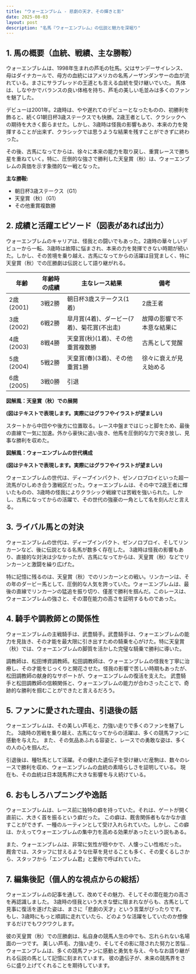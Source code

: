 ```yaml
---
title: "ウォーエンブレム - 悲劇の天才、その輝きと影"
date: 2025-08-03
layout: post
description: "名馬『ウォーエンブレム』の伝説と魅力を深堀り"
---
```


## 1. 馬の概要（血統、戦績、主な勝鞍）

ウォーエンブレムは、1998年生まれの芦毛の牡馬。父はサンデーサイレンス、母はダイナカールで、母方の血統にはアメリカの名馬ノーザンダンサーの血が流れている。まさにサラブレッドの王道とも言える血統を受け継いでいた。  馬体は、しなやかでバランスの良い体格を持ち、芦毛の美しい毛並みは多くのファンを魅了した。

デビューは2001年。2歳時は、やや遅れてのデビューとなったものの、初勝利を飾ると、続くG1朝日杯3歳ステークスでも快勝。2歳王者として、クラシックへの期待を大きく膨らませた。しかし、3歳時は怪我の影響もあり、本来の力を発揮することが出来ず、クラシックでは思うような結果を残すことができずに終わった。

その後、古馬になってからは、徐々に本来の能力を取り戻し、重賞レースで勝ち星を重ねていく。特に、圧倒的な強さで勝利した天皇賞（秋）は、ウォーエンブレムの真価を示す象徴的な一戦となった。

**主な勝鞍:**

* 朝日杯3歳ステークス（G1）
* 天皇賞（秋）（G1）
* その他重賞複数勝


## 2. 成績と活躍エピソード（図表があれば出力）

ウォーエンブレムのキャリアは、怪我との闘いでもあった。2歳時の華々しいデビューから一転、3歳時は故障に悩まされ、本来の力を発揮できない時期が続いた。しかし、その苦境を乗り越え、古馬になってからの活躍は目覚ましく、特に天皇賞（秋）での圧勝劇は伝説として語り継がれる。

| 年齢 | 年齢時の成績 | 主なレース結果 | 備考 |
|---|---|---|---|
| 2歳 (2001) | 3戦2勝 | 朝日杯3歳ステークス(1着) | 2歳王者 |
| 3歳 (2002) | 6戦2勝 | 皐月賞(4着)、ダービー(7着)、菊花賞(不出走) | 故障の影響で不本意な結果に |
| 4歳 (2003) | 8戦4勝 | 天皇賞(秋)(1着)、その他重賞複数勝 | 古馬として覚醒 |
| 5歳 (2004) | 5戦2勝 |  天皇賞(春)(3着)、その他重賞1勝 |  徐々に衰えが見え始める |
| 6歳 (2005) | 3戦0勝 |  引退 |  |


**図解風：天皇賞（秋）での展開**

**(図はテキストで表現します。実際にはグラフやイラストが望ましい)**

スタートから中団やや後方に位置取る。レース中盤まではじっと脚をため、最後の直線で一気に加速。外から豪快に追い抜き、他馬を圧倒的な力で突き放し、見事な勝利を収めた。


**図解風：ウォーエンブレムの世代構成**

**(図はテキストで表現します。実際にはグラフやイラストが望ましい)**

ウォーエンブレムの世代は、ディープインパクト、ゼンノロブロイといった超一流馬がひしめき合う激戦区だった。ウォーエンブレムは、その中で2歳王者に輝いたものの、3歳時の怪我によりクラシック戦線では苦戦を強いられた。しかし、古馬になってからの活躍で、その世代の強豪の一角として名を刻んだと言える。


## 3. ライバル馬との対決

ウォーエンブレムの世代は、ディープインパクト、ゼンノロブロイ、そしてリンカーンなど、後に伝説となる名馬が数多く存在した。  3歳時は怪我の影響もあり、直接的な対決は少なかったが、古馬になってからは、天皇賞（秋）などでリンカーンと激闘を繰り広げた。

特に記憶に残るのは、天皇賞（秋）でのリンカーンとの戦い。リンカーンは、その年のダービー馬として、圧倒的な人気を誇っていた。ウォーエンブレムは、最後の直線でリンカーンの猛追を振り切り、僅差で勝利を掴んだ。このレースは、ウォーエンブレムの強さと、その潜在能力の高さを証明するものであった。


## 4. 騎手や調教師との関係性

ウォーエンブレムの主戦騎手は、武豊騎手。武豊騎手は、ウォーエンブレムの能力を見抜き、その才能を最大限に引き出すための騎乗を心がけた。特に天皇賞（秋）では、ウォーエンブレムの脚質を活かした完璧な騎乗で勝利に導いた。

調教師は、松田博資調教師。松田調教師は、ウォーエンブレムの怪我を丁寧に治療し、その才能をじっくりと開花させた。怪我の影響で苦しい時期もあったが、松田調教師の献身的なサポートが、ウォーエンブレムの復活を支えた。  武豊騎手と松田調教師の信頼関係と、ウォーエンブレムの能力が合わさったことで、奇跡的な勝利を掴むことができたと言えるだろう。


## 5. ファンに愛された理由、引退後の話

ウォーエンブレムは、その美しい芦毛と、力強い走りで多くのファンを魅了した。  3歳時の苦戦を乗り越え、古馬になってからの活躍は、多くの競馬ファンに感動を与えた。  また、その気品あふれる容姿と、レースでの勇敢な姿は、多くの人の心を掴んだ。

引退後は、種牡馬として活躍。その優れた遺伝子を受け継いだ産駒は、数々のレースで勝利を収め、ウォーエンブレムの血統の素晴らしさを証明している。  現在も、その血統は日本競馬界に大きな影響を与え続けている。


## 6. おもしろハプニングや逸話

ウォーエンブレムは、レース前に独特の癖を持っていた。それは、ゲートが開く直前に、大きく首を振るという癖だった。  この癖は、厩舎関係者もなかなか直すことができず、一種のルーティンとして受け入れられていた。しかし、この癖は、かえってウォーエンブレムの集中力を高める効果があったという説もある。

また、ウォーエンブレムは、非常に気性が穏やかで、人懐っこい性格だった。  厩舎では、スタッフに甘えるような仕草を見せることも多く、その愛くるしさから、スタッフから「エンブレム君」と愛称で呼ばれていた。


## 7. 編集後記（個人的な視点からの総括）

ウォーエンブレムの記事を通して、改めてその魅力、そしてその潜在能力の高さを再認識しました。  3歳時の怪我という大きな壁に阻まれながらも、古馬として見事に復活を遂げた姿は、まさに「悲劇の天才」という言葉がぴったりです。  もし、3歳時にもっと順調に走れていたら、どのような活躍をしていたのか想像するだけでもワクワクします。

彼の天皇賞（秋）での圧勝劇は、私自身の競馬人生の中でも、忘れられない名場面の一つです。  美しい芦毛、力強い走り、そしてその影に隠された努力と苦悩… ウォーエンブレムは、多くの競馬ファンに感動と勇気を与え、今もなお語り継がれる伝説の馬として記憶に刻まれています。  彼の遺伝子が、未来の競馬界をさらに盛り上げてくれることを期待しています。
